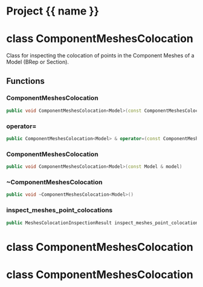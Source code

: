 <script setup>
import {useRoute} from 'vitepress'
const {path} = useRoute()
const tokens = path.split('/')
const words = tokens[2].split('-');
for (let i = 0; i < words.length; i++) {
    words[i] = words[i].charAt(0).toUpperCase() + words[i].slice(1);
    words[i] = words[i].replace('geode', 'Geode')
}
const name = words.join('-');
</script>
# Project {{ name }}

# class ComponentMeshesColocation


 Class for inspecting the colocation of points in the Component Meshes of a Model (BRep or Section).



## Functions

### ComponentMeshesColocation

```cpp
public void ComponentMeshesColocation<Model>(const ComponentMeshesColocation<Model> & )
```


### operator=

```cpp
public ComponentMeshesColocation<Model> & operator=(const ComponentMeshesColocation<Model> & )
```


### ComponentMeshesColocation

```cpp
public void ComponentMeshesColocation<Model>(const Model & model)
```


### ~ComponentMeshesColocation

```cpp
public void ~ComponentMeshesColocation<Model>()
```


### inspect_meshes_point_colocations

```cpp
public MeshesColocationInspectionResult inspect_meshes_point_colocations()
```




# class ComponentMeshesColocation


# class ComponentMeshesColocation


